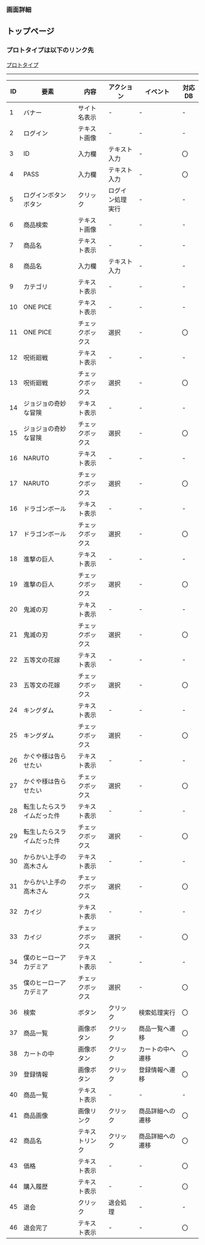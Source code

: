 ### 画面詳細
## トップページ
### プロトタイプは以下のリンク先
[プロトタイプ](https://www.figma.com/file/1qrEKi7iktAY3U27hFIezf/Untitled?node-id=0%3A1)

*****

| ID | 要素 | 内容 | アクション | イベント | 対応DB |
|----|------|------|-----------|----------|--------|
|1   |バナー|サイト名表示|-     |-         |-       |
|2   |ログイン|テキスト画像|-   |-         |-       |
|3   |ID|入力欄|テキスト入力 |-            |〇      |
|4   |PASS|入力欄|テキスト入力|-           |〇      |
|5   |ログインボタンボタン|クリック|ログイン処理実行|- |- |
|6   |商品検索|テキスト画像|-   |-         |-      |
|7   |商品名|テキスト表示|-     |-        |-       |
|8   |商品名|入力欄|テキスト入力|-        |-       |
|9   |カテゴリ|テキスト表示|-   |-        |-       |
|10  |ONE PICE|テキスト表示|-   |-        |-       |
|11  |ONE PICE|チェックボックス|選択|-     |〇      |
|12  |呪術廻戦|テキスト表示|-     |-　　　　|-       |
|13  |呪術廻戦|チェックボックス|選択|-      |〇      |
|14  |ジョジョの奇妙な冒険|テキスト表示|-  |-  |-       |
|15  |ジョジョの奇妙な冒険|チェックボックス|選択|- 　|〇      |
|16  |NARUTO|テキスト表示|-       |-    　  |-       |
|17  |NARUTO|チェックボックス|選択|-    　  |〇      |
|16  |ドラゴンボール|テキスト表示|-   |-    　|-       |
|17  |ドラゴンボール|チェックボックス|選択|-  　|〇      |
|18  |進撃の巨人|テキスト表示|-       |-　　　　|-       |
|19  |進撃の巨人|チェックボックス|選択|-     　 |〇      |
|20  |鬼滅の刃|テキスト表示|-       |-     　　 |-       |
|21  |鬼滅の刃|チェックボックス|選択|-      　　|〇      |
|22  |五等文の花嫁|テキスト表示|-       |-      |-       |
|23  |五等文の花嫁|チェックボックス|選択|-      |〇      |
|24  |キングダム|テキスト表示|-       |-      |-       |
|25  |キングダム|チェックボックス|選択|-      |〇      |
|26  |かぐや様は告らせたい|テキスト表示|-  |-  |-       |
|27  |かぐや様は告らせたい|チェックボックス|選択|-  |〇      |
|28  |転生したらスライムだった件|テキスト表示|-   |-  |-   |
|29  |転生したらスライムだった件|チェックボックス|選択|- |〇  |
|30  |からかい上手の高木さん|テキスト表示|-  |-  |-     |
|31  |からかい上手の高木さん|チェックボックス|選択|-  |〇   |
|32  |カイジ|テキスト表示|-      　 |-     　　 |-       |
|33  |カイジ|チェックボックス|選択|-      |〇      |
|34  |僕のヒーローアカデミア|テキスト表示|-       |-      |-       |
|35  |僕のヒーローアカデミア|チェックボックス|選択|-      |〇      |
|36  |検索  |ボタン|クリック   |検索処理実行|〇    |
|37  |商品一覧|画像ボタン|クリック|商品一覧へ遷移|〇|
|38  |カートの中|画像ボタン|クリック|カートの中へ遷移|〇|
|39  |登録情報|画像ボタン|クリック|登録情報へ遷移|〇|
|40  |商品一覧|テキスト表示|-     |-      |-        |
|41  |商品画像|画像リンク|クリック|商品詳細への遷移|〇|
|42  |商品名|テキストリンク|クリック|商品詳細への遷移|〇|
|43  |価格|テキスト表示|-       |-      |〇      |
|44  |購入履歴|テキスト表示|-     |-      |〇      |
|45  |退会   |クリック|退会処理   |-      |-       |
|46  |退会完了|テキスト表示|-     |-      |〇      |
